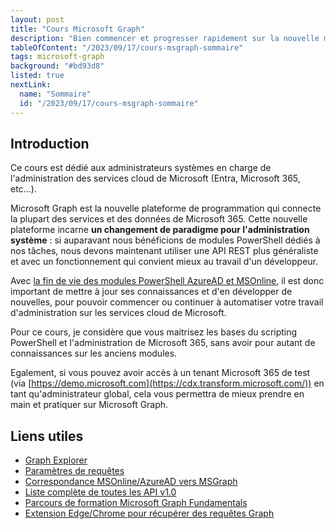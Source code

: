 ```yaml
---
layout: post
title: "Cours Microsoft Graph"
description: "Bien commencer et progresser rapidement sur la nouvelle méthode d'administration via PowerShell des services cloud Microsoft"
tableOfContent: "/2023/09/17/cours-msgraph-sommaire"
tags: microsoft-graph
background: "#bd93d8"
listed: true
nextLink:
  name: "Sommaire"
  id: "/2023/09/17/cours-msgraph-sommaire"
---
```


## Introduction

Ce cours est dédié aux administrateurs systèmes en charge de l'administration des services cloud de Microsoft (Entra, Microsoft 365, etc...).

Microsoft Graph est la nouvelle plateforme de programmation qui connecte la plupart des services et des données de Microsoft 365. Cette nouvelle plateforme incarne **un changement de paradigme pour l'administration système** : si auparavant nous bénéficions de modules PowerShell dédiés à nos tâches, nous devons maintenant utiliser une API REST plus généraliste et avec un fonctionnement qui convient mieux au travail d'un développeur.

Avec [la fin de vie des modules PowerShell AzureAD et MSOnline](https://techcommunity.microsoft.com/t5/microsoft-entra-azure-ad-blog/important-azure-ad-graph-retirement-and-powershell-module/ba-p/3848270), il est donc important de mettre à jour ses connaissances et d'en développer de nouvelles, pour pouvoir commencer ou continuer à automatiser votre travail d'administration sur les services cloud de Microsoft.

Pour ce cours, je considère que vous maitrisez les bases du scripting PowerShell et l'administration de Microsoft 365, sans avoir pour autant de connaissances sur les anciens modules.

Egalement, si vous pouvez avoir accès à un tenant Microsoft 365 de test (via [https://demo.microsoft.com](https://cdx.transform.microsoft.com/)) en tant qu'administrateur global, cela vous permettra de mieux prendre en main et pratiquer sur Microsoft Graph.

## Liens utiles

- [Graph Explorer](https://developer.microsoft.com/en-us/graph/graph-explorer)
- [Paramètres de requêtes](https://learn.microsoft.com/fr-fr/graph/query-parameters?tabs=http)
- [Correspondance MSOnline/AzureAD vers MSGraph](https://learn.microsoft.com/en-us/powershell/microsoftgraph/azuread-msoline-cmdlet-map?view=graph-powershell-1.0)
- [Liste complète de toutes les API v1.0](https://learn.microsoft.com/fr-fr/graph/api/overview?view=graph-rest-1.0)
- [Parcours de formation Microsoft Graph Fundamentals](https://learn.microsoft.com/en-us/training/paths/m365-msgraph-fundamentals/)
- [Extension Edge/Chrome pour récupérer des requêtes Graph](https://microsoftedge.microsoft.com/addons/detail/graph-xray/oplgganppgjhpihgciiifejplnnpodak)

<!--


## Présentation de Microsoft Graph

### Produits supportés

### Méthodes de requêtage

### Historique (AzureAD & MSOnline)

### Contexte et intérêts pour Microsoft

Microsoft doit gérer et maintenir de très nombreux produits cloud et a une volonté de rationnaliser et automatiser au maximum, réduire les coûts et améliorer la sécurité/qualité/maintenance de ses produits. La solution qui a été choisie par Microsoft est de faire reposer l'intégralité des interfaces (console web et ligne de commande) sur une API REST : Microsoft Graph.

Microsoft Graph est donc un point de terminaison unique pour administrer la plupart des produits cloud de Microsoft. Il reste encore quelques produits qui reposent sur des API différentes, mais l'idée de Microsoft est de tout centraliser à terme sur cette interface.

Dernier exemple en date : les modules PowerShell MSOnline et AzureAD qui reposaient sur d'anciennes API seront [abandonnés définitivement en mars 2024](https://techcommunity.microsoft.com/t5/microsoft-entra-azure-ad-blog/important-azure-ad-graph-retirement-and-powershell-module/ba-p/3848270) par Microsoft. Des commandes équivalentes sont disponibles sur Microsoft Graph.

#### Les modules PowerShell : le parent pauvre

Il est possible de continuer à utiliser Microsoft Graph via des modules PowerShell :

```powershell
Install-Module -Name 'Microsoft.Graph'
Get-InstalledModule 
```

Cependant, ces modules sont de plutôt mauvaise qualité car ils ont été générés automatiquement par Microsoft en se basant sur l'API.

- les commandes peuvent changer de nom d'une version à l'autre (voir même disparaitre) : quatre sous-modules ont été supprimés entre la version 1.28.0 et la version 2.2.0
- la documentation associée aux commandes PowerShell est de bien moins bonne qualité de la documentation de l'API
- les commandes PowerShell ne retournent pas toujours le même résultat qu'une requête sur l'API correspondante
- les paramètres de commandes sont génériques et n'ont pas été pensés pour la praticité

Exemple de la commande la plus longue en version 2.2.0 : `Get-MgDeviceManagementUserExperienceAnalyticAppHealthApplicationPerformanceByAppVersionDeviceIdCount`

## Liens utiles

- [Graph Explorer](https://developer.microsoft.com/en-us/graph/graph-explorer)
- [Paramètres de requêtes](https://learn.microsoft.com/fr-fr/graph/query-parameters?tabs=http)
- [Correspondance MSOnline/AzureAD vers MSGraph](https://learn.microsoft.com/en-us/powershell/microsoftgraph/azuread-msoline-cmdlet-map?view=graph-powershell-1.0)
- [Liste complète de toutes les API v1.0](https://learn.microsoft.com/fr-fr/graph/api/overview?view=graph-rest-1.0)
- [Parcours de formation Microsoft Graph Fundamentals](https://learn.microsoft.com/en-us/training/paths/m365-msgraph-fundamentals/)
- [Extension Edge/Chrome pour récupérer des requêtes Graph](https://microsoftedge.microsoft.com/addons/detail/graph-xray/oplgganppgjhpihgciiifejplnnpodak)

-->